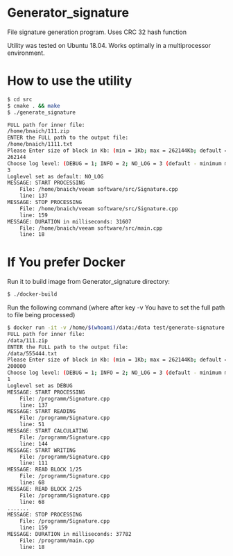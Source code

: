 # Generator_signature
File signature generation program. Uses CRC 32 hash function

Utility was tested on Ubuntu 18.04. 
Works optimally in a multiprocessor environment.

# How to use the utility

```bash
$ cd src
$ cmake . && make
$ ./generate_signature 

FULL path for inner file:
/home/bnaich/111.zip
ENTER the FULL path to the output file: 
/home/bnaich/1111.txt
Please Enter size of block in Kb: (min = 1Kb; max = 262144Kb; default = 1024Kb)
262144
Choose log level: (DEBUG = 1; INFO = 2; NO_LOG = 3 (default - minimum messages)
3
Loglevel set as default: NO_LOG
MESSAGE: START PROCESSING
	File: /home/bnaich/veeam software/src/Signature.cpp
	line: 137
MESSAGE: STOP PROCESSING
	File: /home/bnaich/veeam software/src/Signature.cpp
	line: 159
MESSAGE: DURATION in milliseconds: 31607
	File: /home/bnaich/veeam software/src/main.cpp
	line: 18


```
# If You prefer Docker
Run it to build image from Generator_signature directory:

```bash
$ ./docker-build 
```
Run the following command (where after key -v You have to set the full path to file being processed)

```bash
$ docker run -it -v /home/$(whoami)/data:/data test/generate-signature:latest 
FULL path for inner file:
/data/111.zip
ENTER the FULL path to the output file: 
/data/555444.txt
Please Enter size of block in Kb: (min = 1Kb; max = 262144Kb; default = 1024Kb)
200000
Choose log level: (DEBUG = 1; INFO = 2; NO_LOG = 3 (default - minimum messages)
1
Loglevel set as DEBUG
MESSAGE: START PROCESSING
	File: /programm/Signature.cpp
	line: 137
MESSAGE: START READING
	File: /programm/Signature.cpp
	line: 51
MESSAGE: START CALCULATING
	File: /programm/Signature.cpp
	line: 144
MESSAGE: START WRITING
	File: /programm/Signature.cpp
	line: 111
MESSAGE: READ BLOCK 1/25
	File: /programm/Signature.cpp
	line: 68
MESSAGE: READ BLOCK 2/25
	File: /programm/Signature.cpp
	line: 68
.......
MESSAGE: STOP PROCESSING
	File: /programm/Signature.cpp
	line: 159
MESSAGE: DURATION in milliseconds: 37782
	File: /programm/main.cpp
	line: 18

```
